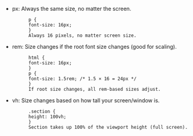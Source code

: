 * px: Always the same size, no matter the screen.

            p {
            font-size: 16px;
            }
            Always 16 pixels, no matter screen size.

* rem: Size changes if the root font size changes (good for scaling).

            html {
            font-size: 16px;
            }
            p {
            font-size: 1.5rem; /* 1.5 × 16 = 24px */
            }
            If root size changes, all rem-based sizes adjust.

* vh: Size changes based on how tall your screen/window is.

            .section {
            height: 100vh;
            }
            Section takes up 100% of the viewport height (full screen).
